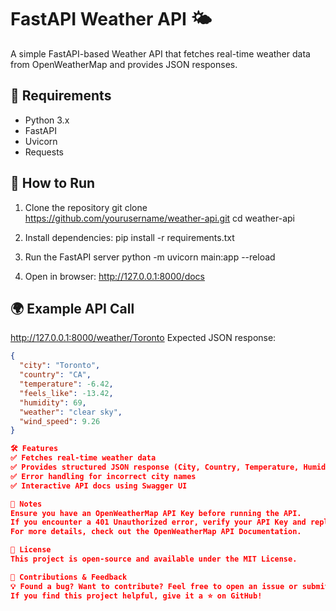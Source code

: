 # FastAPI Weather API 🌤️

A simple FastAPI-based Weather API that fetches real-time weather data from OpenWeatherMap and provides JSON responses.

## 🔧 Requirements
- Python 3.x
- FastAPI
- Uvicorn
- Requests

## 🚀 How to Run
1. Clone the repository
git clone https://github.com/yourusername/weather-api.git
cd weather-api

2. Install dependencies:
pip install -r requirements.txt

3. Run the FastAPI server
python -m uvicorn main:app --reload

4. Open in browser:
http://127.0.0.1:8000/docs


## 🌍 Example API Call
http://127.0.0.1:8000/weather/Toronto
Expected JSON response:
```json
{
  "city": "Toronto",
  "country": "CA",
  "temperature": -6.42,
  "feels_like": -13.42,
  "humidity": 69,
  "weather": "clear sky",
  "wind_speed": 9.26
}

🛠️ Features
✅ Fetches real-time weather data
✅ Provides structured JSON response (City, Country, Temperature, Humidity, Weather, Wind Speed)
✅ Error handling for incorrect city names
✅ Interactive API docs using Swagger UI

📝 Notes
Ensure you have an OpenWeatherMap API Key before running the API.
If you encounter a 401 Unauthorized error, verify your API Key and replace it in main.py.
For more details, check out the OpenWeatherMap API Documentation.

📜 License
This project is open-source and available under the MIT License.

🌟 Contributions & Feedback
💡 Found a bug? Want to contribute? Feel free to open an issue or submit a pull request!
If you find this project helpful, give it a ⭐ on GitHub!